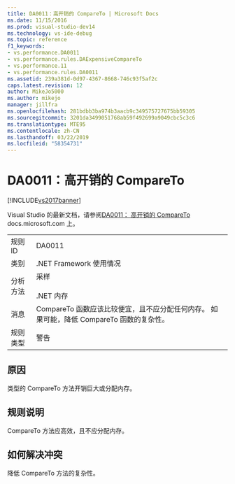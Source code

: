 ```yaml
---
title: DA0011：高开销的 CompareTo | Microsoft Docs
ms.date: 11/15/2016
ms.prod: visual-studio-dev14
ms.technology: vs-ide-debug
ms.topic: reference
f1_keywords:
- vs.performance.DA0011
- vs.performance.rules.DAExpensiveCompareTo
- vs.performance.11
- vs.performance.rules.DA0011
ms.assetid: 239a381d-0d97-4367-8668-746c93f5af2c
caps.latest.revision: 12
author: MikeJo5000
ms.author: mikejo
manager: jillfra
ms.openlocfilehash: 281bdbb3ba974b3aacb9c349575727675bb59305
ms.sourcegitcommit: 3201da3499051768ab59f492699a9049cbc5c3c6
ms.translationtype: MTE95
ms.contentlocale: zh-CN
ms.lasthandoff: 03/22/2019
ms.locfileid: "58354731"
---
```

# <a name="da0011-expensive-compareto"></a>DA0011：高开销的 CompareTo
[!INCLUDE[vs2017banner](../includes/vs2017banner.md)]

Visual Studio 的最新文档，请参阅[DA0011： 高开销的 CompareTo](https://docs.microsoft.com/visualstudio/profiling/da0011-expensive-compareto) docs.microsoft.com 上。  
  
|||  
|-|-|  
|规则 ID|DA0011|  
|类别|.NET Framework 使用情况|  
|分析方法|采样<br /><br /> .NET 内存|  
|消息|CompareTo 函数应该比较便宜，且不应分配任何内存。 如果可能，降低 CompareTo 函数的复杂性。|  
|规则类型|警告|  
  
## <a name="cause"></a>原因  
 类型的 CompareTo 方法开销巨大或分配内存。  
  
## <a name="rule-description"></a>规则说明  
 CompareTo 方法应高效，且不应分配内存。  
  
## <a name="how-to-fix-violations"></a>如何解决冲突  
 降低 CompareTo 方法的复杂性。

